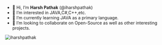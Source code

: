 
- 👋 Hi, I’m **Harsh Pathak** (@iharshpathak)
- 👀 I’m interested in JAVA,C#,C++,etc.
- 🌱 I’m currently learning JAVA as a primary language.
- 💞️ I’m looking to collaborate on Open-Source as well as other interesting projects.
<!--📫 How to reach me (just ping me via a message)-->
<!---
iharshpathak/iharshpathak is a ✨ special ✨ repository because its `README.md` (this file) appears on your GitHub profile.
You can click the Preview link to take a look at your changes.
--->
![iharshpathak](https://user-images.githubusercontent.com/83153262/115984460-c90a4a80-a5c4-11eb-888c-25faeb3542fa.gif)
